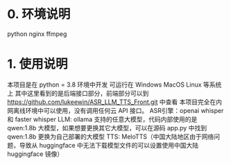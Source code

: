 # 0. 环境说明
python
nginx
ffmpeg

# 1. 使用说明
本项目是在 python = 3.8 环境中开发
可运行在 Windows MacOS Linux 等系统上
其中这里看到的是后端接口部分，前端部分可以到 https://github.com/lukeewin/ASR_LLM_TTS_Front.git 中查看
本项目完全在内网离线环境中可以使用，没有调用任何云 API 接口。
ASR引擎：openai whisper 和 faster whisper
LLM: ollama 支持的任意大模型，代码内部使用的是 qwen:1.8b 大模型，如果想要更换其它大模型，可以在源码 app.py 中找到 qwen:1.8b 更换为自己部署的大模型
TTS: MeloTTS（中国大陆地区由于网络问题，导致从 huggingface 中无法下载模型文件的可以设置使用中国大陆 huggingface 镜像）
